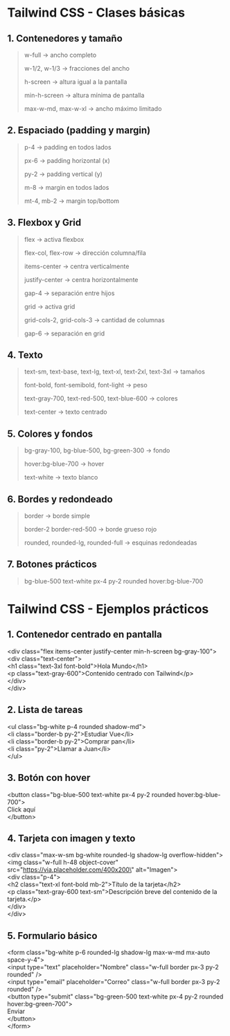 # Tailwind CSS - Clases básicas

## 1. Contenedores y tamaño

> w-full → ancho completo
>
> w-1/2, w-1/3 → fracciones del ancho
>
> h-screen → altura igual a la pantalla
>
> min-h-screen → altura mínima de pantalla
>
> max-w-md, max-w-xl → ancho máximo limitado

## 2. Espaciado (padding y margin)

> p-4 → padding en todos lados
>
> px-6 → padding horizontal (x)
>
> py-2 → padding vertical (y)
>
> m-8 → margin en todos lados
>
> mt-4, mb-2 → margin top/bottom

## 3. Flexbox y Grid

> flex → activa flexbox
>
> flex-col, flex-row → dirección columna/fila
>
> items-center → centra verticalmente
>
> justify-center → centra horizontalmente
>
> gap-4 → separación entre hijos
>
> grid → activa grid
>
> grid-cols-2, grid-cols-3 → cantidad de columnas
>
> gap-6 → separación en grid

## 4. Texto

> text-sm, text-base, text-lg, text-xl, text-2xl, text-3xl → tamaños
>
> font-bold, font-semibold, font-light → peso
>
> text-gray-700, text-red-500, text-blue-600 → colores
>
> text-center → texto centrado

## 5. Colores y fondos

> bg-gray-100, bg-blue-500, bg-green-300 → fondo
>
> hover:bg-blue-700 → hover
>
> text-white → texto blanco

## 6. Bordes y redondeado

> border → borde simple
>
> border-2 border-red-500 → borde grueso rojo
>
> rounded, rounded-lg, rounded-full → esquinas redondeadas

## 7. Botones prácticos

> bg-blue-500 text-white px-4 py-2 rounded hover:bg-blue-700

# Tailwind CSS - Ejemplos prácticos

## 1. Contenedor centrado en pantalla

\<div class=\"flex items-center justify-center min-h-screen
bg-gray-100\"\>\
\<div class=\"text-center\"\>\
\<h1 class=\"text-3xl font-bold\"\>Hola Mundo\</h1\>\
\<p class=\"text-gray-600\"\>Contenido centrado con Tailwind\</p\>\
\</div\>\
\</div\>

## 2. Lista de tareas

\<ul class=\"bg-white p-4 rounded shadow-md\"\>\
\<li class=\"border-b py-2\"\>Estudiar Vue\</li\>\
\<li class=\"border-b py-2\"\>Comprar pan\</li\>\
\<li class=\"py-2\"\>Llamar a Juan\</li\>\
\</ul\>

## 3. Botón con hover

\<button class=\"bg-blue-500 text-white px-4 py-2 rounded
hover:bg-blue-700\"\>\
Click aquí\
\</button\>

## 4. Tarjeta con imagen y texto

\<div class=\"max-w-sm bg-white rounded-lg shadow-lg
overflow-hidden\"\>\
\<img class=\"w-full h-48 object-cover\"
src=\"https://via.placeholder.com/400x200\" alt=\"Imagen\"\>\
\<div class=\"p-4\"\>\
\<h2 class=\"text-xl font-bold mb-2\"\>Título de la tarjeta\</h2\>\
\<p class=\"text-gray-600 text-sm\"\>Descripción breve del contenido de
la tarjeta.\</p\>\
\</div\>\
\</div\>

## 5. Formulario básico

\<form class=\"bg-white p-6 rounded-lg shadow-lg max-w-md mx-auto
space-y-4\"\>\
\<input type=\"text\" placeholder=\"Nombre\" class=\"w-full border px-3
py-2 rounded\" /\>\
\<input type=\"email\" placeholder=\"Correo\" class=\"w-full border px-3
py-2 rounded\" /\>\
\<button type=\"submit\" class=\"bg-green-500 text-white px-4 py-2
rounded hover:bg-green-700\"\>\
Enviar\
\</button\>\
\</form\>
